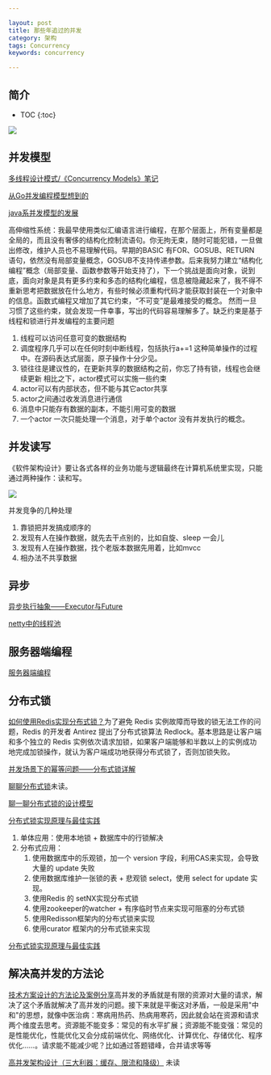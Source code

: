```yaml
---

layout: post
title: 那些年追过的并发
category: 架构
tags: Concurrency
keywords: concurrency

---
```


## 简介

* TOC
{:toc}

![](/public/upload/architecture/concurrency.png)

## 并发模型

[多线程设计模式/《Concurrency Models》笔记](http://qiankunli.github.io/2015/06/19/Threads_Pattern.html)

[从Go并发编程模型想到的](http://qiankunli.github.io/2017/02/04/go_concurrence.html)

[java系并发模型的发展](http://qiankunli.github.io/2017/09/05/akka.html)

高伸缩性系统：我最早使用类似汇编语言进行编程，在那个层面上，所有变量都是全局的，而且没有奢侈的结构化控制流语句。你无拘无束，随时可能犯错，一旦做出修改，维护人员也不易理解代码。早期的BASIC 有FOR、GOSUB、RETURN 语句，依然没有局部变量概念，GOSUB不支持传递参数。后来我努力建立“结构化编程”概念（局部变量、函数参数等开始支持了），下一个挑战是面向对象，说到底，面向对象是具有更多约束和多态的结构化编程，信息被隐藏起来了，我不得不重新思考把数据放在什么地方，有些时候必须重构代码才能获取封装在一个对象中的信息。函数式编程又增加了其它约束，“不可变”是最难接受的概念。 然而一旦习惯了这些约束，就会发现一件幸事，写出的代码容易理解多了。缺乏约束是基于线程和锁进行并发编程的主要问题
1. 线程可以访问任意可变的数据结构
2. 调度程序几乎可以在任何时刻中断线程，包括执行a+=1 这种简单操作的过程中。在源码表达式层面，原子操作十分少见。 
3. 锁往往是建议性的，在更新共享的数据结构之前，你忘了持有锁，线程也会继续更新
相比之下，actor模式可以实施一些约束
1. actor可以有内部状态，但不能与其它actor共享
2. actor之间通过收发消息进行通信
3. 消息中只能存有数据的副本，不能引用可变的数据
4. 一个actor 一次只能处理一个消息，对于单个actor 没有并发执行的概念。

## 并发读写

《软件架构设计》要让各式各样的业务功能与逻辑最终在计算机系统里实现，只能通过两种操作：读和写。

![](/public/upload/architecture/high_concurrency.png)

并发竞争的几种处理

1. 靠锁把并发搞成顺序的
1. 发现有人在操作数据，就先去干点别的，比如自旋、sleep 一会儿
2. 发现有人在操作数据，找个老版本数据先用着，比如mvcc
2. 相办法不共享数据

## 异步

[异步执行抽象——Executor与Future](http://qiankunli.github.io/2016/07/08/executor_future.html)

[netty中的线程池](http://qiankunli.github.io/2019/06/28/netty_executor.html)

## 服务器端编程

[服务器端编程](http://qiankunli.github.io/2019/04/27/server_side_development.html)

## 分布式锁

[如何使用Redis实现分布式锁？](https://time.geekbang.org/column/article/301092)为了避免 Redis 实例故障而导致的锁无法工作的问题，Redis 的开发者 Antirez 提出了分布式锁算法 Redlock。基本思路是让客户端和多个独立的 Redis 实例依次请求加锁，如果客户端能够和半数以上的实例成功地完成加锁操作，就认为客户端成功地获得分布式锁了，否则加锁失败。

[并发场景下的幂等问题——分布式锁详解](https://mp.weixin.qq.com/s/uupgv50JN7AGWp2VjsCRuQ)

[聊聊分布式锁](https://mp.weixin.qq.com/s/-N4x6EkxwAYDGdJhwvmZLw)未读。

[聊一聊分布式锁的设计模型](https://mp.weixin.qq.com/s/uA26VVmYMTfs-dWcLOY04w)

[分布式锁实现原理与最佳实践](https://mp.weixin.qq.com/s/hvTx6_WSZ82ok3na7L1IiA)
1. 单体应用：使用本地锁 + 数据库中的行锁解决
2. 分布式应用：
    1. 使用数据库中的乐观锁，加一个 version 字段，利用CAS来实现，会导致大量的 update 失败
    2. 使用数据库维护一张锁的表 + 悲观锁 select，使用 select for update 实现。 
    3. 使用Redis 的 setNX实现分布式锁
    4. 使用zookeeper的watcher + 有序临时节点来实现可阻塞的分布式锁
    5. 使用Redisson框架内的分布式锁来实现
    6. 使用curator 框架内的分布式锁来实现

[分布式锁实现原理与最佳实践](https://mp.weixin.qq.com/s/JzCHpIOiFVmBoAko58ZuGw)

## 解决高并发的方法论

[技术方案设计的方法论及案例分享](https://mp.weixin.qq.com/s/Q94f0Y-lAWjuBrHdNFFIVQ)高并发的矛盾就是有限的资源对大量的请求，解决了这个矛盾就解决了高并发的问题。接下来就是平衡这对矛盾，一般是采用"中和"的思想，就像中医治病：寒病用热药、热病用寒药，因此就会站在资源和请求两个维度去思考。资源能不能变多：常见的有水平扩展；资源能不能变强：常见的是性能优化，性能优化又会分成前端优化、网络优化、计算优化、存储优化、程序优化……。请求能不能减少呢？比如通过答题错峰，合并请求等等

[高并发架构设计（三大利器：缓存、限流和降级）](https://mp.weixin.qq.com/s/1mBorW_B2xvJ_8FjE_JrCw) 未读